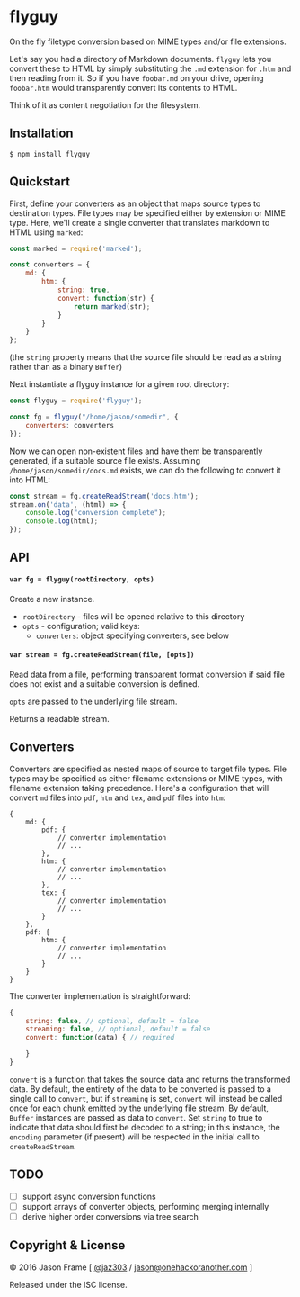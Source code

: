 # flyguy

On the fly filetype conversion based on MIME types and/or file extensions.

Let's say you had a directory of Markdown documents. `flyguy` lets you convert these to HTML by simply substituting the `.md` extension for `.htm` and then reading from it. So if you have `foobar.md` on your drive, opening `foobar.htm` would transparently convert its contents to HTML.

Think of it as content negotiation for the filesystem.

## Installation

```shell
$ npm install flyguy
```

## Quickstart

First, define your converters as an object that maps source types to destination types. File types may be specified either by extension or MIME type. Here, we'll create a single converter that translates markdown to HTML using `marked`:

```javascript
const marked = require('marked');

const converters = {
    md: {
        htm: {
            string: true,
            convert: function(str) {
                return marked(str);
            }
        }
    }
};
```

(the `string` property means that the source file should be read as a string rather than as a binary `Buffer`)

Next instantiate a flyguy instance for a given root directory:

```javascript
const flyguy = require('flyguy');

const fg = flyguy("/home/jason/somedir", {
    converters: converters
});
```

Now we can open non-existent files and have them be transparently generated, if a suitable source file exists. Assuming `/home/jason/somedir/docs.md` exists, we can do the following to convert it into HTML:

```javascript
const stream = fg.createReadStream('docs.htm');
stream.on('data', (html) => {
    console.log("conversion complete");
    console.log(html);
});
```

## API

#### `var fg = flyguy(rootDirectory, opts)`

Create a new instance.

  * `rootDirectory` - files will be opened relative to this directory
  * `opts` - configuration; valid keys:
    * `converters`: object specifying converters, see below

#### `var stream = fg.createReadStream(file, [opts])`

Read data from a file, performing transparent format conversion if said file does not exist and a suitable conversion is defined.

`opts` are passed to the underlying file stream.

Returns a readable stream.

## Converters

Converters are specified as nested maps of source to target file types. File types may be specified as either filename extensions or MIME types, with filename extension taking precedence. Here's a configuration that will convert `md` files into `pdf`, `htm` and `tex`, and `pdf` files into `htm`:

```javascripts
{
    md: {
        pdf: {
            // converter implementation
            // ...
        },
        htm: {
            // converter implementation
            // ...
        },
        tex: {
            // converter implementation
            // ...
        }
    },
    pdf: {
        htm: {
            // converter implementation
            // ...
        }
    }
}
```

The converter implementation is straightforward:

```javascript
{
    string: false, // optional, default = false
    streaming: false, // optional, default = false
    convert: function(data) { // required

    }
}
```

`convert` is a function that takes the source data and returns the transformed data. By default, the entirety of the data to be converted is passed to a single call to `convert`, but if `streaming` is set, `convert` will instead be called once for each chunk emitted by the underlying file stream. By default, `Buffer` instances are passed as data to `convert`. Set `string` to true to indicate that data should first be decoded to a string; in this instance, the `encoding` parameter (if present) will be respected in the initial call to `createReadStream`.

## TODO

  - [ ] support async conversion functions
  - [ ] support arrays of converter objects, performing merging internally
  - [ ] derive higher order conversions via tree search

## Copyright &amp; License

&copy; 2016 Jason Frame [ [@jaz303](http://twitter.com/jaz303) / [jason@onehackoranother.com](mailto:jason@onehackoranother.com) ]

Released under the ISC license.